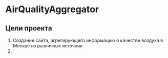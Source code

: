 # AirQualityAggregator

## Цели проекта

 1. Создание сайта, агрегирующего информацию о качестве воздуха в Москве из различных источник
 2. 